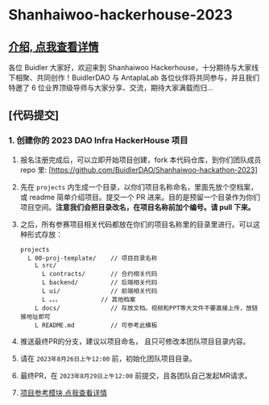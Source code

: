 # Shanhaiwoo-hackerhouse-2023

## [介绍, 点我查看详情](https://www.notion.so/buidlerdao/DAO-Infra-HackerHouse-eeff60b8c16043fda3a5287ba3ac76a9)

各位 Buidler 大家好，欢迎来到 Shanhaiwoo Hackerhouse，十分期待与大家线下相聚、共同创作！BuidlerDAO 与 AntaplaLab 各位伙伴将共同参与，并且我们特邀了 6 位业界顶级导师与大家分享、交流，期待大家满载而归...


## [代码提交]

### 1. 创建你的 2023 DAO Infra HackerHouse 项目

1. 报名注册完成后，可以立即开始项目创建，fork 本代码仓库，到你们团队成员 repo 里: [https://github.com/BuidlerDAO/Shanhaiwoo-hackathon-2023]
2. 先在 `projects` 内生成一个目录，以你们项目名称命名，里面先放个空档案，或 readme 简单介绍项目。提交一个 PR 进来。目的是预留一个目录作为你们项目空间。**注意我们会把目录改名，在项目名称前加个编号。请 pull 下来。**

3. 之后，所有参赛项目相关代码都放在你们的项目名称里的目录里进行。可以这种形式存放：

    ```
    projects
      L 00-proj-template/    // 项目目录名称
        L src/
          L contracts/       // 合约相关代码
          L backend/         // 后端相关代码
          L ui/              // 前端相关代码
          L 。。。           // 其他档案
        L docs/              // 存放文档。视频和PPT等大文件不要直接上传，放链接地址即可
        L README.md          // 可参考此模板
    ```

4. 推送最终PR的分支，建议以项目命名， 且只可修改本团队项目目录内容。

5. 请在 `2023年8月26日上午12:00` 前，初始化团队项目目录。

6. 最终PR，在 `2023年8月29日上午12:00` 前提交，且各团队自己发起MR请求。

7. [项目参考模块,点我查看详情](./projects/00-proj-template/README.md)

